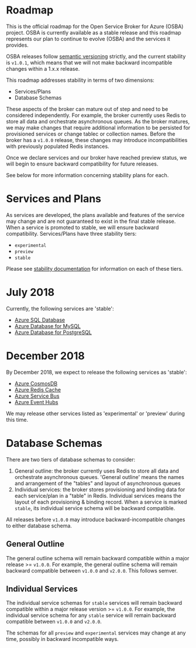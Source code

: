 # Roadmap

This is the official roadmap for the Open Service Broker for Azure (OSBA) project. OSBA is currently available as a stable release and this roadmap represents our plan to continue to evolve (OSBA) and the services it provides.

OSBA releases follow [semantic versioning](https://semver.org/) strictly, and the current stability is `v1.0.1`, which means
that we will not make backward incompatible changes within a 1.x.x release.

This roadmap addresses stability in terms of two dimensions:

* Services/Plans
* Database Schemas

These aspects of the broker can mature out of step and need to be considered independently. For example, the broker currently uses Redis to store all data and orchestrate asynchronous queues. As the broker matures, we may make changes that require additional information to be persisted for provisioned services or change tablec or collection names. Before the broker has a `v1.0.0` release, these changes may
introduce incompatibilities with previously populated Redis instances.

Once we declare services and our broker have reached preview status, we will begin to ensure backward compatibility for future releases.

See below for more information concerning stability plans for each.

# Services and Plans

As services are developed, the plans available and features of the service may change and are not guaranteed to exist in the final stable release. When a service is promoted to stable, we will ensure backward compatibility. Services/Plans have three stability tiers:

- `experimental`
- `preview`
- `stable`

Please see [stability documentation](stability.md) for information on each of these tiers.

# July 2018

Currently, the following services are 'stable':

- [Azure SQL Database](https://azure.microsoft.com/services/sql-database/)
- [Azure Database for MySQL](https://azure.microsoft.com/services/mysql/)
- [Azure Database for PostgreSQL](https://azure.microsoft.com/services/postgresql/)

# December 2018

By December 2018, we expect to release the following services as 'stable':

- [Azure CosmosDB](https://azure.microsoft.com/services/cosmos-db/)
- [Azure Redis Cache](https://azure.microsoft.com/services/cache/)
- [Azure Service Bus](https://azure.microsoft.com/services/service-bus/)
- [Azure Event Hubs](https://azure.microsoft.com/services/event-hubs/)

We may release other services listed as 'experimental' or 'preview' during this time.

# Database Schemas

There are two tiers of database schemas to consider:

1. General outline: the broker currently uses Redis to store all data and orchestrate asynchronous queues. 'General outline' means the names and arrangement of the "tables" and layout of asynchronous queues
1. Individual services: the broker stores provisioning and binding data for each service/plan in a "table" in Redis. Individual services means the layout of each provisioning & binding record. When a service is marked `stable`, its individual service schema will be backward compatible.

All releases before `v1.0.0` may introduce backward-incompatible changes to either database schema.

## General Outline

The general outline schema will remain backward compatible within a major release >= `v1.0.0`.
For example, the general outline schema will remain backward compatible between `v1.0.0` and `v2.0.0`.
This follows semver.

## Individual Services

The individual service schemas for `stable` services will remain backward compatible within
a major release version >= `v1.0.0`. For example, the individual service schema for
any `stable` service will remain backward compatible between `v1.0.0` and `v2.0.0`.

The schemas for all `preview` and `experimental` services may change at any time,
possibly in backward incompatible ways.
